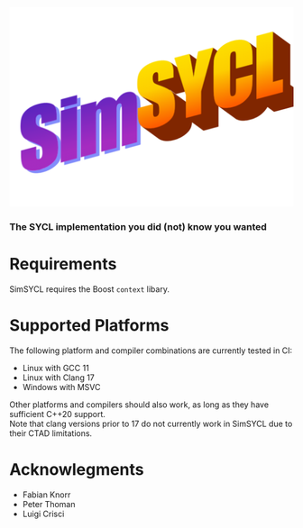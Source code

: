 ![simSYCL](resources/logo.png)
### The SYCL implementation you did (not) know you wanted

# Requirements
SimSYCL requires the Boost `context` libary.

# Supported Platforms
The following platform and compiler combinations are currently tested in CI:

 * Linux with GCC 11
 * Linux with Clang 17
 * Windows with MSVC 

Other platforms and compilers should also work, as long as they have sufficient C++20 support.  
Note that clang versions prior to 17 do not currently work in SimSYCL due to their CTAD limitations.

# Acknowlegments
- Fabian Knorr
- Peter Thoman
- Luigi Crisci